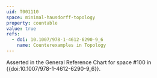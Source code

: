 ```yaml
---
uid: T001110
space: minimal-hausdorff-topology
property: countable
value: true
refs:
  - doi: 10.1007/978-1-4612-6290-9_6
    name: Counterexamples in Topology
---
```

Asserted in the General Reference Chart for space #100 in
{{doi:10.1007/978-1-4612-6290-9_6}}.
